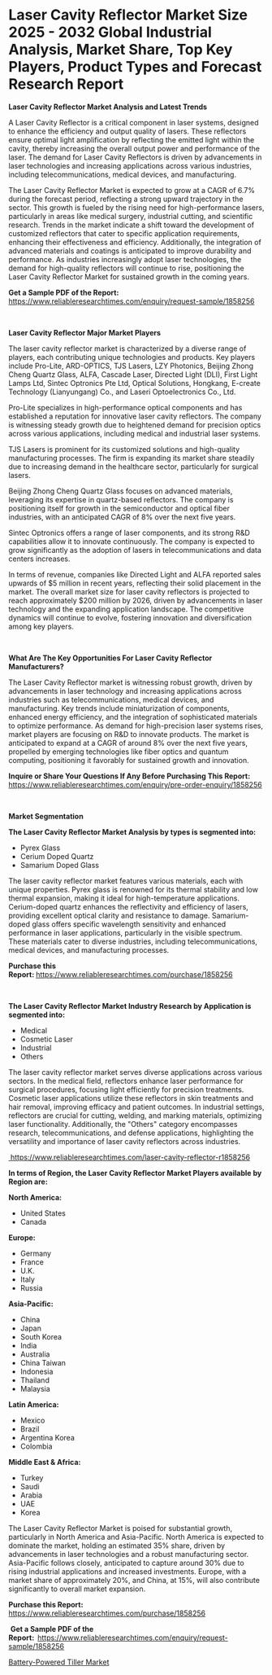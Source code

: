 <p><h1>Laser Cavity Reflector Market Size 2025 - 2032 Global Industrial Analysis, Market Share, Top Key Players, Product Types and Forecast Research Report</h1></p><p><strong>Laser Cavity Reflector Market Analysis and Latest Trends</strong></p>
<p><p>A Laser Cavity Reflector is a critical component in laser systems, designed to enhance the efficiency and output quality of lasers. These reflectors ensure optimal light amplification by reflecting the emitted light within the cavity, thereby increasing the overall output power and performance of the laser. The demand for Laser Cavity Reflectors is driven by advancements in laser technologies and increasing applications across various industries, including telecommunications, medical devices, and manufacturing.</p><p>The Laser Cavity Reflector Market is expected to grow at a CAGR of 6.7% during the forecast period, reflecting a strong upward trajectory in the sector. This growth is fueled by the rising need for high-performance lasers, particularly in areas like medical surgery, industrial cutting, and scientific research. Trends in the market indicate a shift toward the development of customized reflectors that cater to specific application requirements, enhancing their effectiveness and efficiency. Additionally, the integration of advanced materials and coatings is anticipated to improve durability and performance. As industries increasingly adopt laser technologies, the demand for high-quality reflectors will continue to rise, positioning the Laser Cavity Reflector Market for sustained growth in the coming years.</p></p>
<p><strong>Get a Sample PDF of the Report:&nbsp;</strong> <a href="https://www.reliableresearchtimes.com/enquiry/request-sample/1858256?utm_campaign=2627&utm_medium=2&utm_source=Github&utm_content=ia&utm_term=12042025&utm_id=laser-cavity-reflector">https://www.reliableresearchtimes.com/enquiry/request-sample/1858256</a></p>
<p>&nbsp;</p>
<p><strong>Laser Cavity Reflector Major Market Players</strong></p>
<p><p>The laser cavity reflector market is characterized by a diverse range of players, each contributing unique technologies and products. Key players include Pro-Lite, ARD-OPTICS, TJS Lasers, LZY Photonics, Beijing Zhong Cheng Quartz Glass, ALFA, Cascade Laser, Directed Light (DLI), First Light Lamps Ltd, Sintec Optronics Pte Ltd, Optical Solutions, Hongkang, E-create Technology (Lianyungang) Co., and Laseri Optoelectronics Co., Ltd.</p><p>Pro-Lite specializes in high-performance optical components and has established a reputation for innovative laser cavity reflectors. The company is witnessing steady growth due to heightened demand for precision optics across various applications, including medical and industrial laser systems.</p><p>TJS Lasers is prominent for its customized solutions and high-quality manufacturing processes. The firm is expanding its market share steadily due to increasing demand in the healthcare sector, particularly for surgical lasers. </p><p>Beijing Zhong Cheng Quartz Glass focuses on advanced materials, leveraging its expertise in quartz-based reflectors. The company is positioning itself for growth in the semiconductor and optical fiber industries, with an anticipated CAGR of 8% over the next five years.</p><p>Sintec Optronics offers a range of laser components, and its strong R&D capabilities allow it to innovate continuously. The company is expected to grow significantly as the adoption of lasers in telecommunications and data centers increases.</p><p>In terms of revenue, companies like Directed Light and ALFA reported sales upwards of $5 million in recent years, reflecting their solid placement in the market. The overall market size for laser cavity reflectors is projected to reach approximately $200 million by 2026, driven by advancements in laser technology and the expanding application landscape. The competitive dynamics will continue to evolve, fostering innovation and diversification among key players.</p></p>
<p>&nbsp;</p>
<p><strong>What Are The Key Opportunities For Laser Cavity Reflector Manufacturers?</strong></p>
<p><p>The Laser Cavity Reflector market is witnessing robust growth, driven by advancements in laser technology and increasing applications across industries such as telecommunications, medical devices, and manufacturing. Key trends include miniaturization of components, enhanced energy efficiency, and the integration of sophisticated materials to optimize performance. As demand for high-precision laser systems rises, market players are focusing on R&D to innovate products. The market is anticipated to expand at a CAGR of around 8% over the next five years, propelled by emerging technologies like fiber optics and quantum computing, positioning it favorably for sustained growth and innovation.</p></p>
<p><strong>Inquire or Share Your Questions If Any Before Purchasing This Report:</strong> <a href="https://www.reliableresearchtimes.com/enquiry/pre-order-enquiry/1858256?utm_campaign=2627&utm_medium=2&utm_source=Github&utm_content=ia&utm_term=12042025&utm_id=laser-cavity-reflector">https://www.reliableresearchtimes.com/enquiry/pre-order-enquiry/1858256</a></p>
<p>&nbsp;</p>
<p><strong>Market Segmentation</strong></p>
<p><strong>The Laser Cavity Reflector Market Analysis by types is segmented into:</strong></p>
<p><ul><li>Pyrex Glass</li><li>Cerium Doped Quartz</li><li>Samarium Doped Glass</li></ul></p>
<p><p>The laser cavity reflector market features various materials, each with unique properties. Pyrex glass is renowned for its thermal stability and low thermal expansion, making it ideal for high-temperature applications. Cerium-doped quartz enhances the reflectivity and efficiency of lasers, providing excellent optical clarity and resistance to damage. Samarium-doped glass offers specific wavelength sensitivity and enhanced performance in laser applications, particularly in the visible spectrum. These materials cater to diverse industries, including telecommunications, medical devices, and manufacturing processes.</p></p>
<p><strong>Purchase this Report:&nbsp;</strong><a href="https://www.reliableresearchtimes.com/purchase/1858256?utm_campaign=2627&utm_medium=2&utm_source=Github&utm_content=ia&utm_term=12042025&utm_id=laser-cavity-reflector">https://www.reliableresearchtimes.com/purchase/1858256</a></p>
<p>&nbsp;</p>
<p><strong>The Laser Cavity Reflector Market Industry Research by Application is segmented into:</strong></p>
<p><ul><li>Medical</li><li>Cosmetic Laser</li><li>Industrial</li><li>Others</li></ul></p>
<p><p>The laser cavity reflector market serves diverse applications across various sectors. In the medical field, reflectors enhance laser performance for surgical procedures, focusing light efficiently for precision treatments. Cosmetic laser applications utilize these reflectors in skin treatments and hair removal, improving efficacy and patient outcomes. In industrial settings, reflectors are crucial for cutting, welding, and marking materials, optimizing laser functionality. Additionally, the "Others" category encompasses research, telecommunications, and defense applications, highlighting the versatility and importance of laser cavity reflectors across industries.</p></p>
<p><a href="https://www.reliableresearchtimes.com/laser-cavity-reflector-r1858256?utm_campaign=2627&utm_medium=2&utm_source=Github&utm_content=ia&utm_term=12042025&utm_id=laser-cavity-reflector">&nbsp;https://www.reliableresearchtimes.com/laser-cavity-reflector-r1858256</a></p>
<p><strong>In terms of Region, the Laser Cavity Reflector Market Players available by Region are:</strong></p>
<p>
    <p> <strong> North America: </strong>
        <ul>
            <li>United States</li>
            <li>Canada</li>
        </ul>
        </p> 
    <p> <strong> Europe: </strong>
        <ul>
            <li>Germany</li>
            <li>France</li>
            <li>U.K.</li>
            <li>Italy</li>
            <li>Russia</li>
        </ul>
        </p> 
    <p> <strong> Asia-Pacific: </strong>
        <ul>
            <li>China</li>
            <li>Japan</li>
            <li>South Korea</li>
            <li>India</li>
            <li>Australia</li>
            <li>China Taiwan</li>
            <li>Indonesia</li>
            <li>Thailand</li>
            <li>Malaysia</li>
        </ul>
        </p> 
    <p> <strong> Latin America: </strong>
        <ul>
            <li>Mexico</li>
            <li>Brazil</li>
            <li>Argentina Korea</li>
            <li>Colombia</li>
        </ul>
        </p> 
    <p> <strong> Middle East & Africa: </strong>
        <ul>
            <li>Turkey</li>
            <li>Saudi</li>
            <li>Arabia</li>
            <li>UAE</li>
            <li>Korea</li>
        </ul>
    </p>
    </p>
<p><p>The Laser Cavity Reflector Market is poised for substantial growth, particularly in North America and Asia-Pacific. North America is expected to dominate the market, holding an estimated 35% share, driven by advancements in laser technologies and a robust manufacturing sector. Asia-Pacific follows closely, anticipated to capture around 30% due to rising industrial applications and increased investments. Europe, with a market share of approximately 20%, and China, at 15%, will also contribute significantly to overall market expansion.</p></p>
<p><strong>Purchase this Report: </strong><a href="https://www.reliableresearchtimes.com/purchase/1858256?utm_campaign=2627&utm_medium=2&utm_source=Github&utm_content=ia&utm_term=12042025&utm_id=laser-cavity-reflector">https://www.reliableresearchtimes.com/purchase/1858256</a></p>
<p>&nbsp;<strong>Get a Sample PDF of the Report:&nbsp;&nbsp;</strong><a href="https://www.reliableresearchtimes.com/enquiry/request-sample/1858256?utm_campaign=2627&utm_medium=2&utm_source=Github&utm_content=ia&utm_term=12042025&utm_id=laser-cavity-reflector">https://www.reliableresearchtimes.com/enquiry/request-sample/1858256</a></p>
<p><strong></strong></p>
<p><p><a href="https://github.com/oliveroste6/Market-Research-Report-List-1/blob/main/battery-powered-tiller-market.md?utm_campaign=2627&utm_medium=2&utm_source=Github&utm_content=ia&utm_term=12042025&utm_id=laser-cavity-reflector">Battery-Powered Tiller Market</a></p></p>